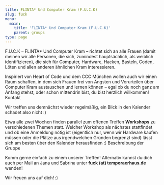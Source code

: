 ```yaml
---
title: FLINTA* Und Computer Kram (F.U.C.K)
slug: fuck
menu: 
  main:
    title: 'FLINTA* Und Computer Kram (F.U.C.K)'
    parent: groups
type: page
---
```


F.U.C.K – FLINTA* Und Computer Kram – richtet sich an alle Frauen (damit meinen wir alle Personen, die sich, zumindest hauptsächlich, als weiblich identifizieren), die sich für Computer, Hardware, Hacken, Basteln, Coden, Löten und allen anderen ähnlichen Kram interessieren.

Inspiriert von Heart of Code und dem CCC München wollen auch wir einen Raum schaffen, in dem sich Frauen frei von Ängsten und Vorurteilen über Computer Kram austauschen und lernen können – egal ob du noch ganz am Anfang stehst, oder schon mittendrin bist, du bist herzlich willkommen!
Kontakt

Wir treffen uns demnächst wieder regelmäßig, ein Blick in den Kalender schadet also nicht :)

Etwa alle zwei Wochen finden parallel zum offenen Treffen **Workshops** zu verschiedenen Themen statt. Welcher Workshop als nächstes stattfindet und ob eine Anmeldung nötig ist (eigentlich nur, wenn wir Hardware kaufen müssen oder die Plätze aus irgendwelchen Gründen begrenzt sind) lässt sich am besten über den Kalender herausfinden :)
Beschreibung der Gruppe

Komm gerne einfach zu einem unserer Treffen! Alternativ kannst du dich auch per Mail an Jana und Sabrina unter **fuck (at) temporaerhaus.de** wenden!

Wir freuen uns auf dich! :)
